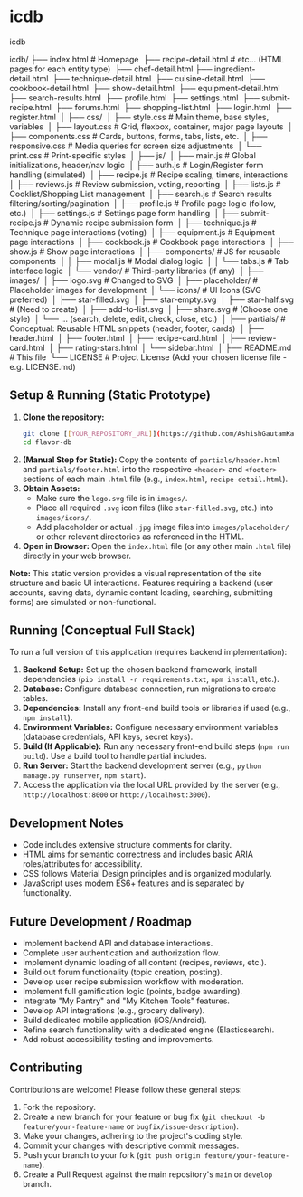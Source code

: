 # icdb
icdb

icdb/ ├── index.html # Homepage 
├── recipe-detail.html # etc... (HTML pages for each entity type) 
├── chef-detail.html ├── ingredient-detail.html 
├── technique-detail.html 
├── cuisine-detail.html 
├── cookbook-detail.html 
├── show-detail.html 
├── equipment-detail.html 
├── search-results.html 
├── profile.html 
├── settings.html 
├── submit-recipe.html 
├── forums.html 
├── shopping-list.html 
├── login.html 
├── register.html 
│ ├── css/ 
│ ├── style.css # Main theme, base styles, variables 
│ ├── layout.css # Grid, flexbox, container, major page layouts 
│ ├── components.css # Cards, buttons, forms, tabs, lists, etc. 
│ ├── responsive.css # Media queries for screen size adjustments 
│ └── print.css # Print-specific styles 
│ ├── js/ 
│ ├── main.js # Global initializations, header/nav logic 
│ ├── auth.js # Login/Register form handling (simulated) 
│ ├── recipe.js # Recipe scaling, timers, interactions 
│ ├── reviews.js # Review submission, voting, reporting 
│ ├── lists.js # Cooklist/Shopping List management 
│ ├── search.js # Search results filtering/sorting/pagination 
│ ├── profile.js # Profile page logic (follow, etc.) 
│ ├── settings.js # Settings page form handling 
│ ├── submit-recipe.js # Dynamic recipe submission form 
│ ├── technique.js # Technique page interactions (voting) 
│ ├── equipment.js # Equipment page interactions 
│ ├── cookbook.js # Cookbook page interactions 
│ ├── show.js # Show page interactions 
│ ├── components/ # JS for reusable components 
│ │ ├── modal.js # Modal dialog logic 
│ │ └── tabs.js # Tab interface logic 
│ └── vendor/ # Third-party libraries (if any) 
│ ├── images/ 
│ ├── logo.svg # Changed to SVG 
│ ├── placeholder/ # Placeholder images for development 
│ └── icons/ # UI Icons (SVG preferred) 
│ ├── star-filled.svg 
│ ├── star-empty.svg 
│ ├── star-half.svg # (Need to create) 
│ ├── add-to-list.svg 
│ ├── share.svg # (Choose one style) 
│ └── ... (search, delete, edit, check, close, etc.) 
│ ├── partials/ # Conceptual: Reusable HTML snippets (header, footer, cards) 
│ ├── header.html 
│ ├── footer.html 
│ ├── recipe-card.html 
│ ├── review-card.html 
│ ├── rating-stars.html 
│ └── sidebar.html 
│ ├── README.md # This file 
└── LICENSE # Project License (Add your chosen license file - e.g. LICENSE.md)
## Setup & Running (Static Prototype)

1.  **Clone the repository:**
    ```bash
    git clone [[YOUR_REPOSITORY_URL]](https://github.com/AshishGautamKarn/icdb.git) icdb
    cd flavor-db
    ```
2.  **(Manual Step for Static):** Copy the contents of `partials/header.html` and `partials/footer.html` into the respective `<header>` and `<footer>` sections of each main `.html` file (e.g., `index.html`, `recipe-detail.html`).
3.  **Obtain Assets:**
    *   Make sure the `logo.svg` file is in `images/`.
    *   Place all required `.svg` icon files (like `star-filled.svg`, etc.) into `images/icons/`.
    *   Add placeholder or actual `.jpg` image files into `images/placeholder/` or other relevant directories as referenced in the HTML.
4.  **Open in Browser:** Open the `index.html` file (or any other main `.html` file) directly in your web browser.

**Note:** This static version provides a visual representation of the site structure and basic UI interactions. Features requiring a backend (user accounts, saving data, dynamic content loading, searching, submitting forms) are simulated or non-functional.

## Running (Conceptual Full Stack)

To run a full version of this application (requires backend implementation):

1.  **Backend Setup:** Set up the chosen backend framework, install dependencies (`pip install -r requirements.txt`, `npm install`, etc.).
2.  **Database:** Configure database connection, run migrations to create tables.
3.  **Dependencies:** Install any front-end build tools or libraries if used (e.g., `npm install`).
4.  **Environment Variables:** Configure necessary environment variables (database credentials, API keys, secret keys).
5.  **Build (If Applicable):** Run any necessary front-end build steps (`npm run build`). Use a build tool to handle partial includes.
6.  **Run Server:** Start the backend development server (e.g., `python manage.py runserver`, `npm start`).
7.  Access the application via the local URL provided by the server (e.g., `http://localhost:8000` or `http://localhost:3000`).

## Development Notes

*   Code includes extensive structure comments for clarity.
*   HTML aims for semantic correctness and includes basic ARIA roles/attributes for accessibility.
*   CSS follows Material Design principles and is organized modularly.
*   JavaScript uses modern ES6+ features and is separated by functionality.

## Future Development / Roadmap

*   Implement backend API and database interactions.
*   Complete user authentication and authorization flow.
*   Implement dynamic loading of all content (recipes, reviews, etc.).
*   Build out forum functionality (topic creation, posting).
*   Develop user recipe submission workflow with moderation.
*   Implement full gamification logic (points, badge awarding).
*   Integrate "My Pantry" and "My Kitchen Tools" features.
*   Develop API integrations (e.g., grocery delivery).
*   Build dedicated mobile application (iOS/Android).
*   Refine search functionality with a dedicated engine (Elasticsearch).
*   Add robust accessibility testing and improvements.

## Contributing

Contributions are welcome! Please follow these general steps:

1.  Fork the repository.
2.  Create a new branch for your feature or bug fix (`git checkout -b feature/your-feature-name` or `bugfix/issue-description`).
3.  Make your changes, adhering to the project's coding style.
4.  Commit your changes with descriptive commit messages.
5.  Push your branch to your fork (`git push origin feature/your-feature-name`).
6.  Create a Pull Request against the main repository's `main` or `develop` branch.
